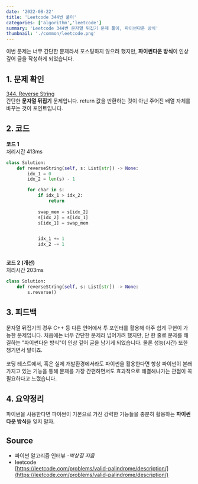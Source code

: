 ```yaml
---
date: '2022-08-22'
title: 'Leetcode 344번 풀이'
categories: ['algorithm','leetcode']
summary: 'Leetcode 344번 문자열 뒤집기 문제 풀이, 파이썬다운 방식'
thumbnail: './common/leetcode.png'
---
```

이번 문제는 너무 간단한 문제라서 포스팅하지 않으려 했지만, **파이썬다운 방식**이 인상 깊어 글을 작성하게 되었습니다.

## 1. 문제 확인

[344. Reverse String](https://leetcode.com/problems/reverse-string/)
\
간단한 **문자열 뒤집기** 문제입니다. return 값을 반환하는 것이 아닌 주어진 배열 자체를 바꾸는 것이 포인트입니다.

## 2. 코드

**코드 1**  
처리시간 413ms
```py
class Solution:
    def reverseString(self, s: List[str]) -> None:
        idx_1 = 0
        idx_2 = len(s) - 1

        for char in s:
            if idx_1 > idx_2:
                return
            
            swap_mem = s[idx_2]
            s[idx_2] = s[idx_1]
            s[idx_1] = swap_mem


            idx_1 += 1
            idx_2 -= 1
```
\
**코드 2 (개선)**  
처리시간 203ms
```py
class Solution:
    def reverseString(self, s: List[str]) -> None:
        s.reverse()
```

## 3. 피드백

문자열 뒤집기의 경우 C++ 등 다른 언어에서 투 포인터를 활용해 아주 쉽게 구현이 가능한 문제입니다. 처음에는 너무 간단한 문제라 넘어가려 했지만, 단 한 줄로 문제를 해결하는 "파이썬다운 방식"이 인상 깊어 글을 남기게 되었습니다. 물론 성능(시간) 또한 챙기면서 말이죠.  
\
코딩 테스트에서, 혹은 실제 개발환경에서라도 파이썬을 활용한다면 항상 파이썬이 본래 가지고 있는 기능을 통해 문제를 가장 간편하면서도 효과적으로 해결해나가는 관점이 꼭 필요하다고 느꼈습니다.


## 4. 요약정리

파이썬을 사용한다면 파이썬이 기본으로 가진 강력한 기능들을 충분히 활용하는 **파이썬다운 방식**을 잊지 말자.

## Source

- 파이썬 알고리즘 인터뷰 *-박상길 지음*
- leetcode  
  [https://leetcode.com/problems/valid-palindrome/description/](https://leetcode.com/problems/valid-palindrome/description/)